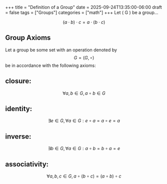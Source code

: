 +++
title = "Definition of a Group"
date = 2025-09-24T13:35:00-06:00
draft = false
tags = ["Groups"]
categories = ["math"]
+++
Let \( G \) be a group…

$$
(a \cdot b) \cdot c = a \cdot (b \cdot c)
$$

## Group Axioms
Let a group be some set with an operation denoted by $$ G=(G,\circ) $$ be in accordance with the following axioms:<br>
## closure: 
$$
\forall a,b\in G, a\circ b\in G
$$
## identity: 
$$
\exists e \in G, \forall a \in G : e\circ a=a\circ e=a 
$$
## inverse: 
$$
\exists b \in G, \forall a \in G : a\circ b=b\circ a=e
$$
## associativity: 
$$
\forall a,b,c \in G, a\circ(b\circ c)=(a\circ b)\circ c
$$
